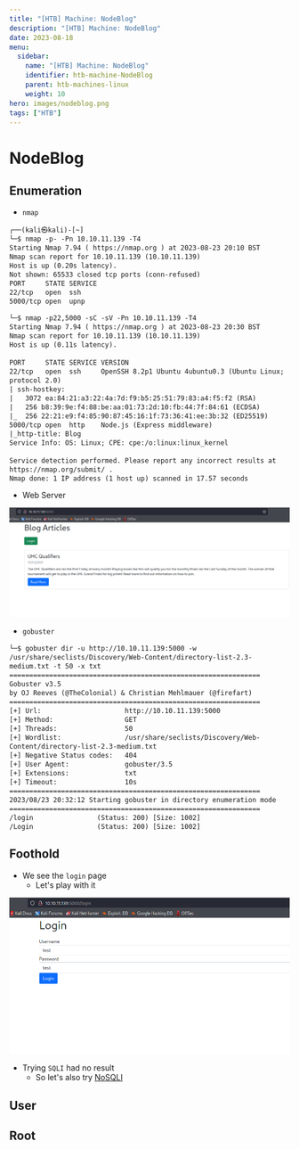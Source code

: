 ```yaml
---
title: "[HTB] Machine: NodeBlog"
description: "[HTB] Machine: NodeBlog"
date: 2023-08-18
menu:
  sidebar:
    name: "[HTB] Machine: NodeBlog"
    identifier: htb-machine-NodeBlog
    parent: htb-machines-linux
    weight: 10
hero: images/nodeblog.png
tags: ["HTB"]
---
```


# NodeBlog
## Enumeration
- `nmap`
```
┌──(kali㉿kali)-[~]
└─$ nmap -p- -Pn 10.10.11.139 -T4
Starting Nmap 7.94 ( https://nmap.org ) at 2023-08-23 20:10 BST
Nmap scan report for 10.10.11.139 (10.10.11.139)
Host is up (0.20s latency).
Not shown: 65533 closed tcp ports (conn-refused)
PORT     STATE SERVICE
22/tcp   open  ssh
5000/tcp open  upnp
```
```
└─$ nmap -p22,5000 -sC -sV -Pn 10.10.11.139 -T4
Starting Nmap 7.94 ( https://nmap.org ) at 2023-08-23 20:30 BST
Nmap scan report for 10.10.11.139 (10.10.11.139)
Host is up (0.11s latency).

PORT     STATE SERVICE VERSION
22/tcp   open  ssh     OpenSSH 8.2p1 Ubuntu 4ubuntu0.3 (Ubuntu Linux; protocol 2.0)
| ssh-hostkey: 
|   3072 ea:84:21:a3:22:4a:7d:f9:b5:25:51:79:83:a4:f5:f2 (RSA)
|   256 b8:39:9e:f4:88:be:aa:01:73:2d:10:fb:44:7f:84:61 (ECDSA)
|_  256 22:21:e9:f4:85:90:87:45:16:1f:73:36:41:ee:3b:32 (ED25519)
5000/tcp open  http    Node.js (Express middleware)
|_http-title: Blog
Service Info: OS: Linux; CPE: cpe:/o:linux:linux_kernel

Service detection performed. Please report any incorrect results at https://nmap.org/submit/ .
Nmap done: 1 IP address (1 host up) scanned in 17.57 seconds

```
- Web Server

![](./images/1.png)

- `gobuster`
```
└─$ gobuster dir -u http://10.10.11.139:5000 -w /usr/share/seclists/Discovery/Web-Content/directory-list-2.3-medium.txt -t 50 -x txt
===============================================================
Gobuster v3.5
by OJ Reeves (@TheColonial) & Christian Mehlmauer (@firefart)
===============================================================
[+] Url:                     http://10.10.11.139:5000
[+] Method:                  GET
[+] Threads:                 50
[+] Wordlist:                /usr/share/seclists/Discovery/Web-Content/directory-list-2.3-medium.txt
[+] Negative Status codes:   404
[+] User Agent:              gobuster/3.5
[+] Extensions:              txt
[+] Timeout:                 10s
===============================================================
2023/08/23 20:32:12 Starting gobuster in directory enumeration mode
===============================================================
/login                (Status: 200) [Size: 1002]
/Login                (Status: 200) [Size: 1002]

```
## Foothold
- We see the `login` page
  - Let's play with it

![](./images/2.png)

- Trying `SQLI` had no result
  - So let's also try [NoSQLI](https://github.com/swisskyrepo/PayloadsAllTheThings/tree/master/NoSQL%20Injection#authentication-bypass)


## User


## Root